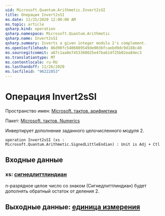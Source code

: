 ```yaml
---
uid: Microsoft.Quantum.Arithmetic.Invert2sSI
title: Операция Invert2sSI
ms.date: 11/25/2020 12:00:00 AM
ms.topic: article
qsharp.kind: operation
qsharp.namespace: Microsoft.Quantum.Arithmetic
qsharp.name: Invert2sSI
qsharp.summary: Inverts a given integer modulo 2's complement.
ms.openlocfilehash: 86d90fc5406089549de0036fcaebd9dc9d188c40
ms.sourcegitcommit: a87c1aa8e7453360025e47ba614f25b02ea84ec3
ms.translationtype: MT
ms.contentlocale: ru-RU
ms.lasthandoff: 11/26/2020
ms.locfileid: "96222853"
---
```

# <a name="invert2ssi-operation"></a>Операция Invert2sSI

Пространство имен: [Microsoft. тактов. арифметика](xref:Microsoft.Quantum.Arithmetic)

Пакет: [Microsoft. тактов. Numerics](https://nuget.org/packages/Microsoft.Quantum.Numerics)


Инвертирует дополнение заданного целочисленного модуля 2.

```qsharp
operation Invert2sSI (xs : Microsoft.Quantum.Arithmetic.SignedLittleEndian) : Unit is Adj + Ctl
```


## <a name="input"></a>Входные данные

### <a name="xs--signedlittleendian"></a>xs: [сигнедлиттлиндиан](xref:Microsoft.Quantum.Arithmetic.SignedLittleEndian)

n-разрядное целое число со знаком (Сигнедлиттлиндиан) будет дополнять обратный остаток от деления 2.



## <a name="output--unit"></a>Выходные данные: [единица измерения](xref:microsoft.quantum.lang-ref.unit)

